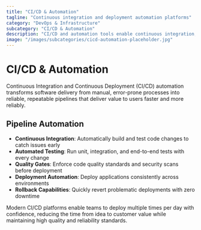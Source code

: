 ```yaml
---
title: "CI/CD & Automation"
tagline: "Continuous integration and deployment automation platforms"
category: "DevOps & Infrastructure"
subcategory: "CI/CD & Automation"
description: "CI/CD and automation tools enable continuous integration, testing, and deployment of software changes, reducing manual errors and accelerating delivery cycles. These platforms automatically build, test, and deploy applications when code changes are made, ensuring consistent quality and rapid feedback. From simple build automation to complex deployment pipelines, these tools form the backbone of modern DevOps practices."
image: "/images/subcategories/cicd-automation-placeholder.jpg"
---
```


# CI/CD & Automation

Continuous Integration and Continuous Deployment (CI/CD) automation transforms software delivery from manual, error-prone processes into reliable, repeatable pipelines that deliver value to users faster and more reliably.

## Pipeline Automation

- **Continuous Integration**: Automatically build and test code changes to catch issues early
- **Automated Testing**: Run unit, integration, and end-to-end tests with every change
- **Quality Gates**: Enforce code quality standards and security scans before deployment
- **Deployment Automation**: Deploy applications consistently across environments
- **Rollback Capabilities**: Quickly revert problematic deployments with zero downtime

Modern CI/CD platforms enable teams to deploy multiple times per day with confidence, reducing the time from idea to customer value while maintaining high quality and reliability standards.